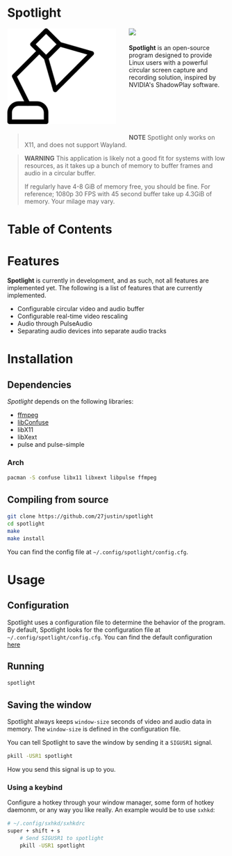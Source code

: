 # Spotlight


<img src="artifacts/logo.png" align="left" style="display: inline; width: 250px; height: auto; margin-right: 30px; margin-bottom: 30px">

<p name="introduction" style="padding-bottom: 90px">
<img src="https://img.shields.io/badge/Made%20with%20C-A8B9CC?logo=C&style=for-the-badge&labelColor=111111" />
<br><br>
<b>Spotlight</b> is an open-source program designed to provide Linux users with a powerful circular screen capture and recording solution, inspired by NVIDIA's ShadowPlay software.
</p>

> **NOTE**
> Spotlight only works on X11, and does not support Wayland.

> **WARNING**
> This application is likely not a good fit for systems with low resources, as it takes up a bunch of memory to buffer frames and audio in a circular buffer.
>
> If regularly have 4-8 GiB of memory free, you should be fine.
> For reference; 1080p 30 FPS with 45 second buffer take up 4.3GiB of memory. Your milage may vary.

# Table of Contents


# Features

**Spotlight** is currently in development, and as such, not all features are implemented yet. The following is a list of features that are currently implemented.

- Configurable circular video and audio buffer
- Configurable real-time video rescaling
- Audio through PulseAudio
- Separating audio devices into separate audio tracks

# Installation

## Dependencies

*Spotlight* depends on the following libraries:
- [ffmpeg](https://ffmpeg.org/)
- [libConfuse](https://github.com/libconfuse/libconfuse)
- libX11
- libXext
- pulse and pulse-simple

### Arch

```bash
pacman -S confuse libx11 libxext libpulse ffmpeg
```

## Compiling from source

```bash
git clone https://github.com/27justin/spotlight
cd spotlight
make
make install
```

You can find the config file at `~/.config/spotlight/config.cfg`.

# Usage

## Configuration

Spotlight uses a configuration file to determine the behavior of the program. By default, Spotlight looks for the configuration file at `~/.config/spotlight/config.cfg`. You can find the default configuration [here](artifacts/config.cfg)

## Running

```bash
spotlight
```

## Saving the window

Spotlight always keeps `window-size` seconds of video and audio data in memory. The `window-size` is defined in the configuration file.

You can tell Spotlight to save the window by sending it a `SIGUSR1` signal.

```bash
pkill -USR1 spotlight
```

How you send this signal is up to you.

### Using a keybind

Configure a hotkey through your window manager, some form of hotkey daemonm, or any way you like really.
An example would be to use `sxhkd`:

```bash
# ~/.config/sxhkd/sxhkdrc
super + shift + s
    # Send SIGUSR1 to spotlight
    pkill -USR1 spotlight
```


